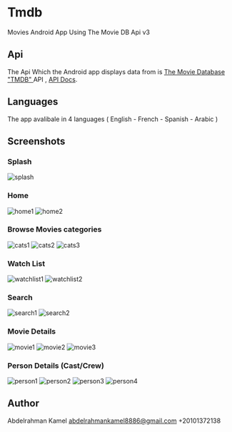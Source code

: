 # Tmdb
Movies Android App Using The Movie DB Api v3

## Api
The Api Which the Android app displays data from is  [The Movie Database "TMDB" ](https://www.themoviedb.org) API , [API Docs](https://developers.themoviedb.org/).

## Languages
The app avalibale in 4 languages ( English - French - Spanish - Arabic )

## Screenshots

### Splash
![splash](https://user-images.githubusercontent.com/126878089/222726402-20080dc6-7524-4993-b854-1225bc49199c.jpg)

### Home
![home1](https://user-images.githubusercontent.com/126878089/222726546-6d59d845-db23-4fad-bfb2-22dd6b4eaf16.jpg)
![home2](https://user-images.githubusercontent.com/126878089/222726580-aede9817-720c-45f7-bafa-d4c379965bae.jpg)

### Browse Movies categories
![cats1](https://user-images.githubusercontent.com/126878089/222726996-32b7988e-785e-4d41-8802-dbd81b835480.jpg)
![cats2](https://user-images.githubusercontent.com/126878089/222727033-e0e3a517-7249-47ea-9d73-73ad377a37c8.jpg)
![cats3](https://user-images.githubusercontent.com/126878089/222727060-6f975524-a4e0-4ec5-a9f5-0cd6d5456b74.jpg)

### Watch List
![watchlist1](https://user-images.githubusercontent.com/126878089/222727244-ccd86186-53ee-4642-8a8a-5e3f65c4dbef.jpg)
![watchlist2](https://user-images.githubusercontent.com/126878089/222727252-c46cdc5f-a2b3-4d3f-860f-e9cf40d61f32.jpg)

### Search
![search1](https://user-images.githubusercontent.com/126878089/222727399-d868d791-2990-48a3-af9e-9e8f5d24d7ee.jpg)
![search2](https://user-images.githubusercontent.com/126878089/222727403-84edba0e-7ee1-4772-a1b7-b58da6f12946.jpg)

### Movie Details
![movie1](https://user-images.githubusercontent.com/126878089/222727520-af8ce8a6-3131-4ef2-bf4c-3ffa2cb1ba9e.jpg)
![movie2](https://user-images.githubusercontent.com/126878089/222727553-063863d0-d760-4b1a-94be-6d65e1a7fa25.jpg)
![movie3](https://user-images.githubusercontent.com/126878089/222727582-7748707c-61f2-41c3-bb49-cbde179596e3.jpg)

### Person Details (Cast/Crew)
![person1](https://user-images.githubusercontent.com/126878089/222727773-1f92162a-48d9-4889-94da-663f83e5f1a0.jpg)
![person2](https://user-images.githubusercontent.com/126878089/222727807-24775efc-ce27-4626-9295-290ea0b1c3cd.jpg)
![person3](https://user-images.githubusercontent.com/126878089/222727860-40fc1b9f-9567-44d0-800d-c2e17ac64f00.jpg)
![person4](https://user-images.githubusercontent.com/126878089/222727893-1773dc37-2d6a-4c55-ab7b-e0cdb9672753.jpg)

## Author
Abdelrahman Kamel
abdelrahmankamel8886@gmail.com
+20101372138







